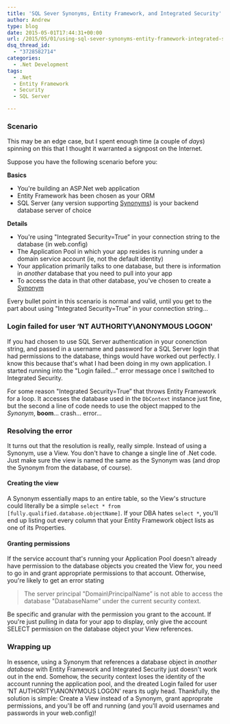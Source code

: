 ```yaml
---
title: 'SQL Sever Synonyms, Entity Framework, and Integrated Security'
author: Andrew
type: blog
date: 2015-05-01T17:44:31+00:00
url: /2015/05/01/using-sql-sever-synonyms-entity-framework-integrated-security/
dsq_thread_id:
  - "3728582714"
categories:
  - .Net Development
tags:
  - .Net
  - Entity Framework
  - Security
  - SQL Server

---
```




<a name="scenario" class="jump-target"></a>

### Scenario

This may be an edge case, but I spent enough time (a couple of _days_) spinning on this that I thought it warranted a signpost on the Internet.

Suppose you have the following scenario before you:

**Basics**

  * You're building an ASP.Net web application
  * Entity Framework has been chosen as your ORM
  * SQL Server (any version supporting [Synonyms][1]) is your backend database server of choice

**Details**

  * You're using "Integrated Security=True&#8221; in your connection string to the database (in web.config)
  * The Application Pool in which your app resides is running under a domain service account (ie, not the default identity)
  * Your application primarily talks to one database, but there is information in _another_ database that you need to pull into your app
  * To access the data in that other database, you've chosen to create a [Synonym][1]

Every bullet point in this scenario is normal and valid, until you get to the part about using "Integrated Security=True&#8221; in your connection string&#8230;

<a name="login-failed" class="jump-target"></a>

### Login failed for user &#8216;NT AUTHORITY\ANONYMOUS LOGON'

If you had chosen to use SQL Server authentication in your conenction string, and passed in a username and password for a SQL Server login that had permissions to the database, things would have worked out perfectly. I know this because that's what I had been doing in my own application. I started running into the "Login failed&#8230;&#8221; error message once I switched to Integrated Security.

For some reason "Integrated Security=True&#8221; that throws Entity Framework for a loop. It accesses the database used in the `DbContext` instance just fine, but the second a line of code needs to use the object mapped to the _Synonym_, **boom**&#8230; crash&#8230; error&#8230;

<a name="reolving-error" class="jump-target"></a>

### Resolving the error

It turns out that the resolution is really, really simple. Instead of using a Synonym, use a View. You don't have to change a single line of .Net code. Just make sure the view is named the same as the Synonym was (and drop the Synonym from the database, of course).

<a name="creating-view" class="jump-target"></a>

#### Creating the view

A Synonym essentially maps to an entire table, so the View's structure could literally be a simple `select * from [fully.qualified.database.objectName]`. If your DBA hates `select *`, you'll end up listing out every column that your Entity Framework object lists as one of its Properties.

<a name="granting-permissions" class="jump-target"></a>

#### Granting permissions

If the service account that's running your Application Pool doesn't already have permission to the database objects you created the View for, you need to go in and grant appropriate permissions to that account. Otherwise, you're likely to get an error stating

> The server principal "Domain\PrincipalName&#8221; is not able to access the database "DatabaseName&#8221; under the current security context.

Be specific and granular with the permission you grant to the account. If you're just pulling in data for your app to display, only give the account SELECT permission on the database object your View references.

### Wrapping up

In essence, using a Synonym that references a database object in _another database_ with Entity Framework and Integrated Security just doesn't work out in the end. Somehow, the security context loses the identity of the account running the application pool, and the dreated Login failed for user &#8216;NT AUTHORITY\ANONYMOUS LOGON' rears its ugly head. Thankfully, the solution is simple: Create a View instead of a Synonym, grant approprate permissions, and you'll be off and running (and you'll avoid usernames and passwords in your web.config)!

<a name="share" class="jump-target"></a>

 [1]: https://msdn.microsoft.com/en-us/library/ms187552.aspx
